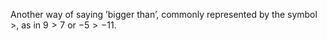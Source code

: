 Another way of saying ’bigger than’, commonly represented by the symbol
$>$, as in $9 > 7$ or $-5 > -11$.
